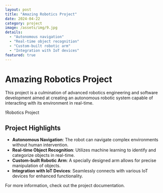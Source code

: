 ```yaml
---
layout: post
title: "Amazing Robotics Project"
date: 2024-04-22
category: project
image: /assets/img/9.jpg
details:
  - "Autonomous navigation"
  - "Real-time object recognition"
  - "Custom-built robotic arm"
  - "Integration with IoT devices"
featured: true
---
```


# Amazing Robotics Project

This project is a culmination of advanced robotics engineering and software development aimed at creating an autonomous robotic system capable of interacting with its environment in real-time.

!Robotics Project

## Project Highlights

- **Autonomous Navigation**: The robot can navigate complex environments without human intervention.
- **Real-time Object Recognition**: Utilizes machine learning to identify and categorize objects in real-time.
- **Custom-built Robotic Arm**: A specially designed arm allows for precise manipulation of objects.
- **Integration with IoT Devices**: Seamlessly connects with various IoT devices for enhanced functionality.

For more information, check out the project documentation.
